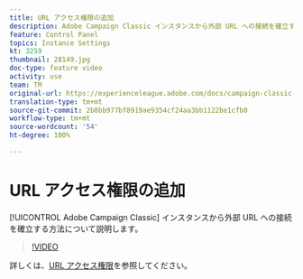 ```yaml
---
title: URL アクセス権限の追加
description: Adobe Campaign Classic インスタンスから外部 URL への接続を確立する方法について説明します。
feature: Control Panel
topics: Instance Settings
kt: 3259
thumbnail: 28149.jpg
doc-type: feature video
activity: use
team: TM
original-url: https://experienceleague.adobe.com/docs/campaign-classic-learn/tutorials/administrating/control-panel-acc/adding-url-permissions.html
translation-type: tm+mt
source-git-commit: 2b8bb977bf8919ae9354cf24aa3bb1122be1cfb0
workflow-type: tm+mt
source-wordcount: '54'
ht-degree: 100%

---
```



# URL アクセス権限の追加

[!UICONTROL Adobe Campaign Classic] インスタンスから外部 URL への接続を確立する方法について説明します。

>[!VIDEO](https://video.tv.adobe.com/v/28149?quality=12)

詳しくは、[URL アクセス権限](https://docs.adobe.com/content/help/ja-JP/control-panel/using/instances-settings/url-permissions.html)を参照してください。
